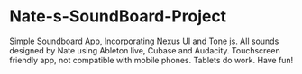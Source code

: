 # Nate-s-SoundBoard-Project
Simple Soundboard App, Incorporating Nexus UI and Tone js. All sounds designed by Nate using Ableton live, Cubase and Audacity.
Touchscreen friendly app, not compatible with mobile phones. Tablets do work.
Have fun!
